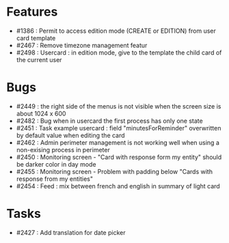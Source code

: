 # Features

- #1386 : Permit to access edition mode (CREATE or EDITION) from user card template
- #2467 : Remove timezone management featur
- #2498 : Usercard : in edition mode, give to the template the child card of the current user

# Bugs

- #2449 : the right side of the menus is not visible when the screen size is about 1024 x 600
- #2482 : Bug when in usercard the first process has only one state
- #2451 : Task example usercard : field "minutesForReminder" overwritten by default value when editing the card
- #2462 : Admin perimeter management is not working well when using a non-exising process in perimeter
- #2450 : Monitoring screen - "Card with response form my entity" should be darker color in day mode
- #2455 : Monitoring screen - Problem with padding below "Cards with response from my entities"
- #2454 : Feed : mix between french and english in summary of light card

# Tasks

- #2427 : Add translation for date picker
